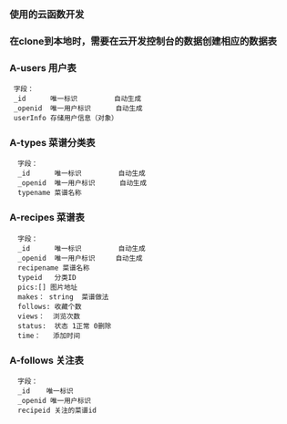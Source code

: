 ### 使用的云函数开发

### 在clone到本地时，需要在云开发控制台的数据创建相应的数据表

### A-users 用户表

   ```
    字段：
    _id      唯一标识         自动生成
    _openid  唯一用户标识      自动生成
    userInfo 存储用户信息（对象）
   ```

### A-types 菜谱分类表

  ```
    字段：
    _id      唯一标识         自动生成
    _openid  唯一用户标识      自动生成
    typename 菜谱名称  
  ```

 ### A-recipes  菜谱表

  ```
    字段：
    _id      唯一标识         自动生成
    _openid  唯一用户标识     自动生成
    recipename 菜谱名称
    typeid   分类ID 
    pics:[] 图片地址
    makes： string  菜谱做法
    follows: 收藏个数
    views：  浏览次数
    status:  状态 1正常 0删除
    time：   添加时间
  ```

### A-follows 关注表

  ```
    字段：
    _id    唯一标识
    _openid 唯一用户标识
    recipeid 关注的菜谱id
  ```





